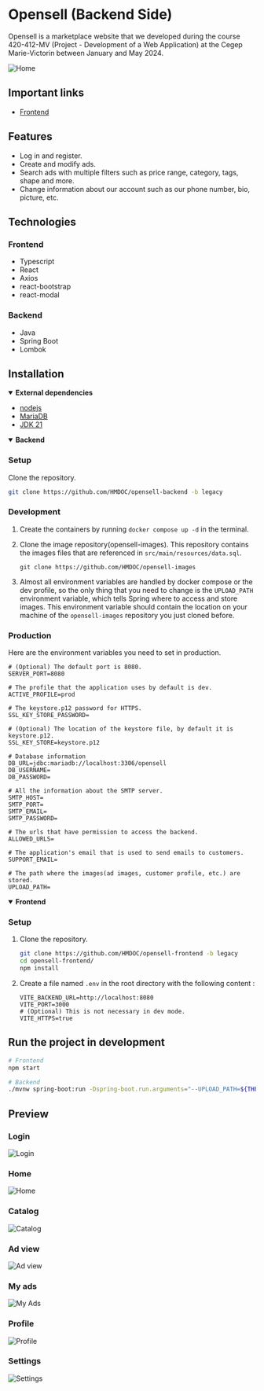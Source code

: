 # Opensell (Backend Side)

Opensell is a marketplace website that we developed during the course 420-412-MV (Project - Development of a Web Application) at the Cegep Marie-Victorin between January and May 2024.

![Home](https://raw.githubusercontent.com/HMDOC/readme-src/main/home3.png)

## Important links

- [Frontend](https://github.com/HMDOC/opensell-frontend/tree/legacy)

## Features

- Log in and register.
- Create and modify ads.
- Search ads with multiple filters such as price range, category, tags, shape and more.
- Change information about our account such as our phone number, bio, picture, etc.

## Technologies

### Frontend

- Typescript
- React
- Axios
- react-bootstrap
- react-modal

### Backend

- Java
- Spring Boot
- Lombok

## Installation
<!-- Dependencies -->
<details open><summary><b>External dependencies</b></summary>

- [nodejs](https://nodejs.org/en/download/prebuilt-installer)
- [MariaDB](https://mariadb.org/download/)
- [JDK 21](https://www.oracle.com/ca-en/java/technologies/downloads/#java21)

</details>

<!-- Backend section -->
<details open><summary><b>Backend</b></summary>

### Setup

Clone the repository.

```sh
git clone https://github.com/HMDOC/opensell-backend -b legacy
```

### Development

1. Create the containers by running `docker compose up -d` in the terminal.
2. Clone the image repository(opensell-images). This repository contains the images files that are referenced in `src/main/resources/data.sql`.

    ```shell
    git clone https://github.com/HMDOC/opensell-images
    ```

3. Almost all environment variables are handled by docker compose or the dev profile, so the only thing that you need to change is the `UPLOAD_PATH` environment variable, which tells Spring where to access and store images. This environment variable should contain the location on your machine of the `opensell-images` repository you just cloned before.

### Production

Here are the environment variables you need to set in production.

```properties
# (Optional) The default port is 8080.
SERVER_PORT=8080

# The profile that the application uses by default is dev.
ACTIVE_PROFILE=prod

# The keystore.p12 password for HTTPS.
SSL_KEY_STORE_PASSWORD=

# (Optional) The location of the keystore file, by default it is keystore.p12.
SSL_KEY_STORE=keystore.p12

# Database information
DB_URL=jdbc:mariadb://localhost:3306/opensell
DB_USERNAME=
DB_PASSWORD=

# All the information about the SMTP server.
SMTP_HOST=
SMTP_PORT=
SMTP_EMAIL=
SMTP_PASSWORD=

# The urls that have permission to access the backend.
ALLOWED_URLS=

# The application's email that is used to send emails to customers.
SUPPORT_EMAIL=

# The path where the images(ad images, customer profile, etc.) are stored. 
UPLOAD_PATH=
```

</details>

<!-- Frontend section -->
<details open><summary><b>Frontend</b></summary>

### Setup

1. Clone the repository.

    ```sh
    git clone https://github.com/HMDOC/opensell-frontend -b legacy
    cd opensell-frontend/
    npm install
    ```

2. Create a file named `.env` in the root directory with the following content :

    ```properties
    VITE_BACKEND_URL=http://localhost:8080
    VITE_PORT=3000
    # (Optional) This is not necessary in dev mode.
    VITE_HTTPS=true
    ```

</details>

## Run the project in development

```sh
# Frontend
npm start

# Backend
./mvnw spring-boot:run -Dspring-boot.run.arguments="--UPLOAD_PATH=${THE_PATH_OF_THE_OPENSELL_IMAGES_REPOSITORY}"
```

## Preview

### Login

![Login](https://raw.githubusercontent.com/HMDOC/readme-src/main/login.png)

### Home

![Home](https://raw.githubusercontent.com/HMDOC/readme-src/main/connected_option_in_main_page.png)

### Catalog

![Catalog](https://raw.githubusercontent.com/HMDOC/readme-src/main/catalog.png)

### Ad view

![Ad view](https://raw.githubusercontent.com/HMDOC/readme-src/main/ad-view.png)

### My ads

![My Ads](https://raw.githubusercontent.com/HMDOC/readme-src/main/my-ads.png)

### Profile

![Profile](https://raw.githubusercontent.com/HMDOC/readme-src/main/profile.png)

### Settings

![Settings](https://raw.githubusercontent.com/HMDOC/readme-src/main/settings.png)
